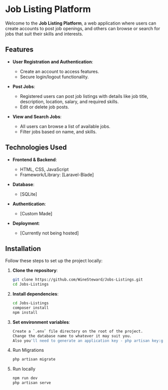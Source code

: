 # Job Listing Platform

Welcome to the **Job Listing Platform**, a web application where users can create accounts to post job openings, and others can browse or search for jobs that suit their skills and interests.

## Features

- **User Registration and Authentication**:
  - Create an account to access features.
  - Secure login/logout functionality.

- **Post Jobs**:
  - Registered users can post job listings with details like job title, description, location, salary, and required skills.
  - Edit or delete job posts.

- **View and Search Jobs**:
  - All users can browse a list of available jobs.
  - Filter jobs based on name, and skills.

## Technologies Used

- **Frontend & Backend**:
  - HTML, CSS, JavaScript
  - Framework/Library: [Laravel-Blade]
    
- **Database**:
  - [SQLite]

- **Authentication**:
  - [Custom Made]

- **Deployment**:
  - [Currently not being hosted]

## Installation

Follow these steps to set up the project locally:

1. **Clone the repository**:
    ```bash
    git clone https://github.com/WineSteward/Jobs-Listings.git
    cd Jobs-Listings
    ```

2. **Install dependencies**:
    ```bash
    cd Jobs-Listings
    composer install
    npm install
    ```

3. **Set environment variables**:
    ```bash
   Create a `.env` file directory on the root of the project.
   Change the database name to whatever it may suit you.
   Also you'll need to generate an application key - php artisan key:generate
    ```

5. Run Migrations
    ```bash
   php artisan migrate
    ```

7. Run locally
    ```bash
    npm run dev
    php artisan serve
    ```
